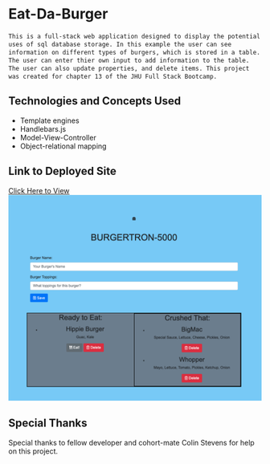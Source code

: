 # Eat-Da-Burger
    This is a full-stack web application designed to display the potential uses of sql database storage. In this example the user can see information on different types of burgers, which is stored in a table. The user can enter thier own input to add information to the table. The user can also update properties, and delete items. This project was created for chapter 13 of the JHU Full Stack Bootcamp. 

## Technologies and Concepts Used
* Template engines
* Handlebars.js
* Model-View-Controller
* Object-relational mapping

## Link to Deployed Site 


<a href="https://safe-waters-34488.herokuapp.com/" target="_blank"> Click Here to View </a>
<img src="/public/assets/img/screenshot.png" alt="screenshot2">

## Special Thanks

Special thanks to fellow developer and cohort-mate Colin Stevens for help on this project. 
